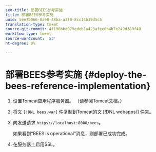 ```yaml
---
seo-title: 部署BEES参考实施
title: 部署BEES参考实施
uuid: 5ee7b066-8ae8-48ba-a3f0-8cc14b19d5c5
translation-type: tm+mt
source-git-commit: 4f196bbd079edeb1a423afee6b4b7e249d380f40
workflow-type: tm+mt
source-wordcount: '53'
ht-degree: 0%

---
```



# 部署BEES参考实施 {#deploy-the-bees-reference-implementation}

1. 设置Tomcat应用程序服务器。 （请参阅Tomcat文档。）
1. 将文 `[!DNL bees.war]` 件复制到Tomcat的文 [!DNL webapps/] 件夹。
1. 向发送请求 `https://localhost:8080/bees`。

   如果看到“BEES is operational”消息，则部署已成功完成。
1. 在服务器上启用SSL。
